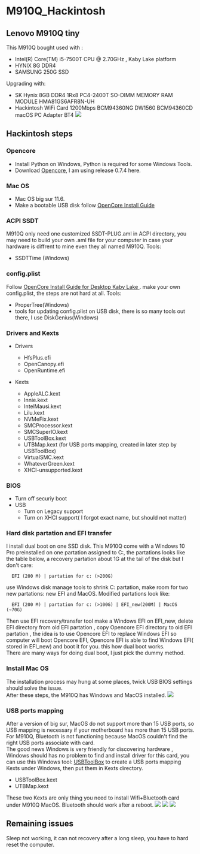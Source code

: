 # M910Q_Hackintosh
## Lenovo M910Q tiny 
This M910Q bought used with :
* Intel(R) Core(TM) i5-7500T CPU @ 2.70GHz , Kaby Lake platform
* HYNIX 8G DDR4
* SAMSUNG 250G SSD

Upgrading with:
* SK Hynix 8GB DDR4 1Rx8 PC4-2400T SO-DIMM MEMORY RAM MODULE HMA81GS6AFR8N-UH
* Hackintosh WiFi Card 1200Mbps BCM94360NG DW1560 BCM94360CD macOS PC Adapter BT4
![](Docs/Images/5.png)
## Hackintosh steps
### Opencore
* Install Python on Windows, Python is required for some Windows Tools.
* Download [Opencore](https://github.com/acidanthera/OpenCorePkg/releases), I am using release 0.7.4 here.
### Mac OS
* Mac OS big sur 11.6. 
* Make a bootable USB disk follow [OpenCore Install Guide](https://dortania.github.io/OpenCore-Install-Guide/installer-guide/winblows-install.html)
### ACPI SSDT
M910Q only need one customized SSDT-PLUG.aml in ACPI directory, you may need to build your own .aml file for your computer in case your hardware is diffrent to mine even they all named M910Q. Tools:
* SSDTTime (Windows)
### config.plist
Follow [ OpenCore Install Guide for Desktop Kaby Lake ](https://dortania.github.io/OpenCore-Install-Guide/config.plist/kaby-lake.htmlhttp://google.com). make your own config.plist, the steps are not hard at all. 
Tools:
* ProperTree(Windows)
* tools for updating config.plist on USB disk, there is so many tools out there, I use DiskGenius(Windows)
### Drivers and Kexts
* Drivers
  * HfsPlus.efi
  * OpenCanopy.efi
  * OpenRuntime.efi

* Kexts
  * AppleALC.kext
  * Innie.kext
  * IntelMausi.kext
  * Lilu.kext
  * NVMeFix.kext
  * SMCProcessor.kext
  * SMCSuperIO.kext
  * USBToolBox.kext 
  * UTBMap.kext (for USB ports mapping, created in later step by USBToolBox)
  * VirtualSMC.kext
  * WhateverGreen.kext
  * XHCI-unsupported.kext
### BIOS
* Turn off securiy boot
* USB
  * Turn on Legacy support
  * Turn on XHCI support( I forgot exact name, but should not matter)
### Hard disk partation and EFI transfer
I install dual boot on one SSD disk. This M910Q come with a Windows 10 Pro preinstalled on one partation assigned to C:, the partations looks like the table below, a recovery partation about 1G at the tail of the disk but I don't care:  

      EFI (200 M) | partation for c: (>200G)

use Windows disk manage tools to shrink C: partation, make room for two new partations:  new EFI and MacOS. Modified partations look like:

      EFI (200 M) | partation for c: (>100G) | EFI_new(200M) | MacOS (~70G)

Then use EFI recovery/transfer tool make a Windows EFI on EFI_new, delete EFI directory from old EFI partation , copy Opencore EFI directory to old EFI partation , the idea is to use Opencore EFI to replace Windows EFI so computer will boot Opencore EFI, Opencore EFI is able to find Windows EFI( stored in EFI_new) and boot it for you. this how dual boot works.  
There are many ways for doing dual boot, I just pick the dummy method. 
### Install Mac OS
The installation process may hung at some places, twick USB BIOS settings should solve the issue.  
After these steps, the M910Q has Windows and MacOS installed. 
![](Docs/Images/4.png)
### USB ports mapping
After a version of big sur, MacOS do not support more than 15 USB ports, so USB mapping is necessary if your motherboard has more than 15 USB ports. For M910Q, Bluetooth is not functioning because MacOS couldn't find the right USB ports associate with card.  
The good news Windows is very friendly for discovering hardware , Windows should has no problem to find and install driver for this card, you can use this Windows tool: [USBToolBox](https://github.com/USBToolBox/tool/releases) to create a USB ports mapping Kexts under Windows, then put them in Kexts directory. 

  * USBToolBox.kext
  * UTBMap.kext 

These two Kexts are only thing you need to install Wifi+Bluetooth card under M910Q MacOS. Bluetooth should work after a reboot. 
![](Docs/Images/1.png)
![](Docs/Images/Inked2_LI.png)
![](Docs/Images/3.png)
## Remaining issues
Sleep not working, it can not recovery after a long sleep, you have to hard reset the computer. 
